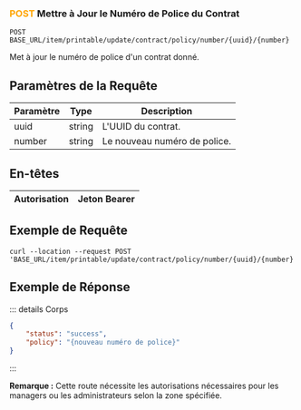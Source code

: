 ### <span style="color:orange">POST</span> Mettre à Jour le Numéro de Police du Contrat

```plaintext
POST BASE_URL/item/printable/update/contract/policy/number/{uuid}/{number}
```

Met à jour le numéro de police d'un contrat donné.

## Paramètres de la Requête

| Paramètre | Type   | Description                      |
| --------- | ------ | -------------------------------- |
| uuid      | string | L'UUID du contrat.               |
| number    | string | Le nouveau numéro de police.      |

## En-têtes

| Autorisation | Jeton Bearer |
| ------------- | ----------- |

## Exemple de Requête

```curl
curl --location --request POST 'BASE_URL/item/printable/update/contract/policy/number/{uuid}/{number}'
```

## Exemple de Réponse

::: details Corps

```json
{
    "status": "success",
    "policy": "{nouveau numéro de police}"
}
```

:::

**Remarque :** Cette route nécessite les autorisations nécessaires pour les managers ou les administrateurs selon la zone spécifiée.

